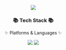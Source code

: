 <div align=center>
	<img src="https://capsule-render.vercel.app/api?type=waving&color=auto&height=200&section=header&text=HosungJoo%20Github!&fontSize=90" />	
</div>
<div align=center>
	<h3>📚 Tech Stack 📚</h3>
	<p>✨ Platforms & Languages ✨</p>
</div>
<div align="center">
	<img src="https://img.shields.io/badge/Linux-FCC624?style=flat&logo=Linux&logoColor=white" />
	<img src="https://img.shields.io/badge/-C++-00599C?logo=c%2B%2B&style=flat" />
</div>
